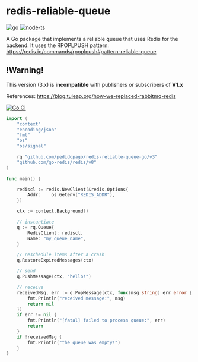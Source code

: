 # redis-reliable-queue
<a href="https://github.com/pedidopago/redis-reliable-queue-go">![go](https://img.shields.io/badge/go-1.18-blue)</a>
<a href="https://github.com/pedidopago/redis-reliable-queue-js">![node-ts](https://img.shields.io/badge/node-14%2B-yellow)</a>

A Go package that implements a reliable queue that uses Redis for the backend.
It uses the RPOPLPUSH pattern:
https://redis.io/commands/rpoplpush#pattern-reliable-queue

## !Warning!

This version (3.x) is **incompatible** with publishers or subscribers of **V1.x**

References:
https://blog.tuleap.org/how-we-replaced-rabbitmq-redis

[![Go CI](https://github.com/pedidopago/redis-reliable-queue-go/actions/workflows/ci.yml/badge.svg)](https://github.com/pedidopago/redis-reliable-queue-go/actions/workflows/ci.yml)

```go
import (
    "context"
    "encoding/json"
    "fmt"
    "os"
    "os/signal"

    rq "github.com/pedidopago/redis-reliable-queue-go/v3"
    "github.com/go-redis/redis/v8"
)

func main() {

    rediscl := redis.NewClient(&redis.Options{
		Addr:    os.Getenv("REDIS_ADDR"),
	})

    ctx := context.Background()

    // instantiate
    q := rq.Queue{
        RedisClient: rediscl,
        Name: "my_queue_name",
    }

    // reschedule items after a crash
    q.RestoreExpiredMessages(ctx)

    // send
    q.PushMessage(ctx, "hello!")

    // receive
    receivedMsg, err := q.PopMessage(ctx, func(msg string) err error {
        fmt.Println("received message:", msg)
        return nil
    })
    if err != nil {
        fmt.Println("[fatal] failed to process queue:", err)
        return
    }
    if !receivedMsg {
        fmt.Println("the queue was empty!")
    }
}
```
